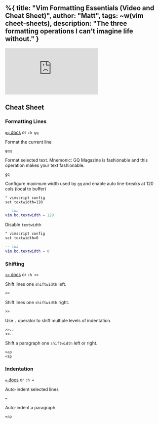 %{
  title: "Vim Formatting Essentials (Video and Cheat Sheet)",
  author: "Matt",
  tags: ~w(vim cheet-sheets),
  description: "The three formatting operations I can't imagine life without."
}
---
<iframe
    class="embedded-yt"
    src="https://www.youtube.com/embed/l-kEyudr6YU?rel=0"
    title="YouTube video player"
    frameborder="0"
    allow="accelerometer; autoplay; clipboard-write; encrypted-media; gyroscope; picture-in-picture; web-share"
    referrerpolicy="strict-origin-when-cross-origin"
    allowfullscreen
>
</iframe>

## Cheat Sheet

### Formatting Lines

[`gq` docs](https://neovim.io/doc/user/change.html#gq) or `:h gq`

Format the current line
```
gqq
```

Format selected text.
Mnemonic: GQ Magazine is fashionable and this operation makes your text fashionable.
```
gq
```

Configure maximum width used by `gq` and enable auto line-breaks at 120 cols (local to buffer)
```vimscript
" vimscript config
set textwidth=120
```
```lua
-- lua
vim.bo.textwidth = 120
```

Disable `textwidth`
```vimscript
" vimscript config
set textwidth=0
```

```lua
-- lua
vim.bo.textwidth = 0
```

### Shifting

[`<<` docs](https://neovim.io/doc/user/change.html#%3C%3C) or `:h <<`

Shift lines one `shiftwidth` left.
```
<<
```

Shift lines one `shiftwidth` right.
```
>>
```

Use `.` operator to shift multiple levels of indentation.
```
>>..
<<..
```

Shift a paragraph one `shiftwidth` left or right.
```
>ap
<ap
```

### Indentation

[`=` docs](https://neovim.io/doc/user/change.html#%3D) or `:h =`

Auto-indent selected lines
```
=
```

Auto-indent a paragraph
```
=ap
```

